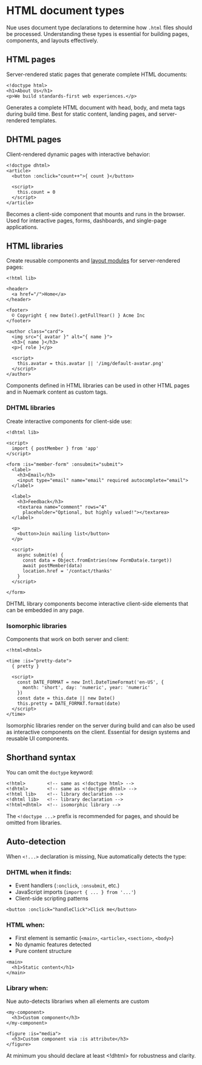 
# HTML document types
Nue uses document type declarations to determine how `.html` files should be processed. Understanding these types is essential for building pages, components, and layouts effectively.


## HTML pages
Server-rendered static pages that generate complete HTML documents:

```
<!doctype html>
<h1>About Us</h1>
<p>We build standards-first web experiences.</p>
```

Generates a complete HTML document with head, body, and meta tags during build time. Best for static content, landing pages, and server-rendered templates.

## DHTML pages
Client-rendered dynamic pages with interactive behavior:

```
<!doctype dhtml>
<article>
  <button :onclick="count++">{ count }</button>

  <script>
    this.count = 0
  </script>
</article>
```

Becomes a client-side component that mounts and runs in the browser. Used for interactive pages, forms, dashboards, and single-page applications.


## HTML libraries
Create reusable components and [layout modules](/docs/layout-system) for server-rendered pages:

```
<!html lib>

<header>
  <a href="/">Home</a>
</header>

<footer>
  © Copyright { new Date().getFullYear() } Acme Inc
</footer>

<author class="card">
  <img src="{ avatar }" alt="{ name }">
  <h3>{ name }</h3>
  <p>{ role }</p>

  <script>
    this.avatar = this.avatar || '/img/default-avatar.png'
  </script>
</author>

```

Components defined in HTML libraries can be used in other HTML pages and in Nuemark content as custom tags.


### DHTML libraries
Create interactive components for client-side use:

```
<!dhtml lib>

<script>
  import { postMember } from 'app'
</script>

<form :is="member-form" :onsubmit="submit">
  <label>
    <h3>Email</h3>
    <input type="email" name="email" required autocomplete="email">
  </label>

  <label>
    <h3>Feedback</h3>
    <textarea name="comment" rows="4"
      placeholder="Optional, but highly valued!"></textarea>
  </label>

  <p>
    <button>Join mailing list</button>
  </p>

  <script>
    async submit(e) {
      const data = Object.fromEntries(new FormData(e.target))
      await postMember(data)
      location.href = '/contact/thanks'
    }
  </script>

</form>
```

DHTML library components become interactive client-side elements that can be embedded in any page.


### Isomorphic libraries
Components that work on both server and client:

```
<!html+dhtml>

<time :is="pretty-date">
  { pretty }

  <script>
    const DATE_FORMAT = new Intl.DateTimeFormat('en-US', {
      month: 'short', day: 'numeric', year: 'numeric'
    })
    const date = this.date || new Date()
    this.pretty = DATE_FORMAT.format(date)
  </script>
</time>
```

Isomorphic libraries render on the server during build and can also be used as interactive components on the client. Essential for design systems and reusable UI components.

## Shorthand syntax
You can omit the `doctype` keyword:

```
<!html>        <!-- same as <!doctype html> -->
<!dhtml>       <!-- same as <!doctype dhtml> -->
<!html lib>    <!-- library declaration -->
<!dhtml lib>   <!-- library declaration -->
<!html+dhtml>  <!-- isomorphic library -->
```

The `<!doctype ...>` prefix is recommended for pages, and should be omitted from libraries.

## Auto-detection
When `<!...>` declaration is missing, Nue automatically detects the type:

### DHTML when it finds:
- Event handlers (`:onclick`, `:onsubmit`, etc.)
- JavaScript imports (`import { ... } from '...'`)
- Client-side scripting patterns

```
<button :onclick="handleClick">Click me</button>
```

### HTML when:
- First element is semantic (`<main>`, `<article>`, `<section>`, `<body>`)
- No dynamic features detected
- Pure content structure

```
<main>
  <h1>Static content</h1>
</main>
```

### Library when:
Nue auto-detects librariws when all elements are custom

```
<my-component>
  <h3>Custom component</h3>
</my-component>

<figure :is="media">
  <h3>Custom component via :is attribute</h3>
</figure>
```

At minimum you should declare at least <!dhtml> for robustness and clarity.


